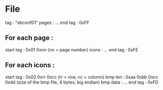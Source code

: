 # File
tag     : "sbconf01"
pages   : ...
end tag : 0xFF
## For each page : 

start tag : 0x01 0xnn (nn = page number)
icons     : ...
end tag   : 0xFE 

## For each icons :

start tag : 0x02 0xrr 0xcc          (rr = row, cc = column)
bmp len   : 0xaa 0xbb 0xcc 0xdd     (size of the bmp file, 4 bytes, big endian)
bmp data  : ...
end tag   : 0xFD
